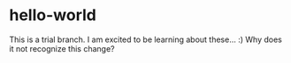 # hello-world

This is a trial branch.
I am excited to be learning about these... :) 
Why does it not recognize this change?
